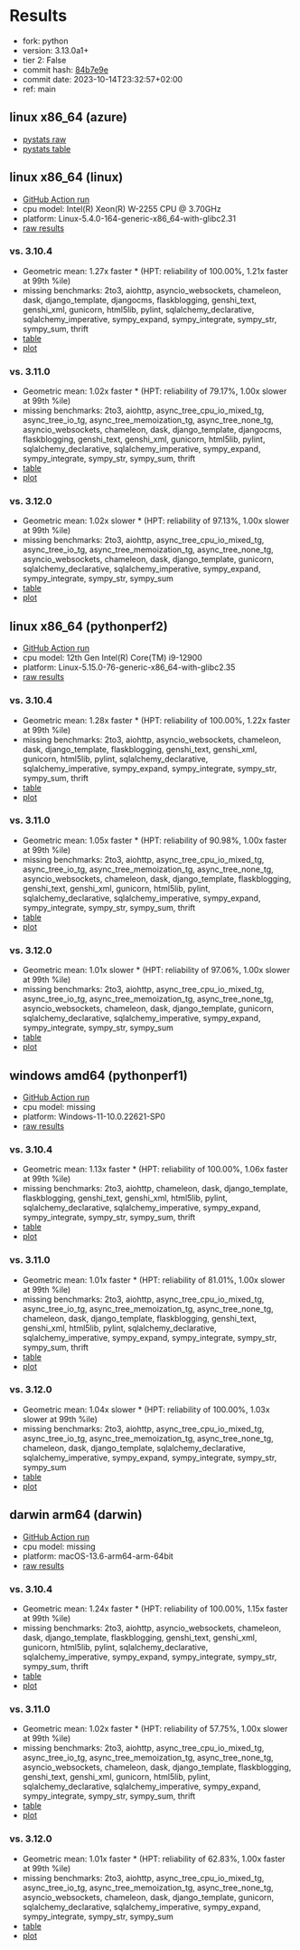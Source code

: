 # Results

- fork: python
- version: 3.13.0a1+
- tier 2: False
- commit hash: [84b7e9e](https://github.com/python/cpython/commit/84b7e9e)
- commit date: 2023-10-14T23:32:57+02:00
- ref: main

## linux x86_64 (azure)

- [pystats raw](bm-20231014-azure-x86_64-python-main-3.13.0a1%2B-84b7e9e-pystats.json)
- [pystats table](bm-20231014-azure-x86_64-python-main-3.13.0a1%2B-84b7e9e-pystats.md)

## linux x86_64 (linux)

- [GitHub Action run](https://github.com/faster-cpython/benchmarking/actions/runs/6520828023)
- cpu model: Intel(R) Xeon(R) W-2255 CPU @ 3.70GHz
- platform: Linux-5.4.0-164-generic-x86_64-with-glibc2.31
- [raw results](bm-20231014-linux-x86_64-python-main-3.13.0a1%2B-84b7e9e.json)

### vs. 3.10.4

- Geometric mean: 1.27x faster \* (HPT: reliability of 100.00%, 1.21x faster at 99th %ile)
- missing benchmarks: 2to3, aiohttp, asyncio_websockets, chameleon, dask, django_template, djangocms, flaskblogging, genshi_text, genshi_xml, gunicorn, html5lib, pylint, sqlalchemy_declarative, sqlalchemy_imperative, sympy_expand, sympy_integrate, sympy_str, sympy_sum, thrift
- [table](bm-20231014-linux-x86_64-python-main-3.13.0a1%2B-84b7e9e-vs-3.10.4.md)
- [plot](bm-20231014-linux-x86_64-python-main-3.13.0a1%2B-84b7e9e-vs-3.10.4.png)

### vs. 3.11.0

- Geometric mean: 1.02x faster \* (HPT: reliability of 79.17%, 1.00x slower at 99th %ile)
- missing benchmarks: 2to3, aiohttp, async_tree_cpu_io_mixed_tg, async_tree_io_tg, async_tree_memoization_tg, async_tree_none_tg, asyncio_websockets, chameleon, dask, django_template, djangocms, flaskblogging, genshi_text, genshi_xml, gunicorn, html5lib, pylint, sqlalchemy_declarative, sqlalchemy_imperative, sympy_expand, sympy_integrate, sympy_str, sympy_sum, thrift
- [table](bm-20231014-linux-x86_64-python-main-3.13.0a1%2B-84b7e9e-vs-3.11.0.md)
- [plot](bm-20231014-linux-x86_64-python-main-3.13.0a1%2B-84b7e9e-vs-3.11.0.png)

### vs. 3.12.0

- Geometric mean: 1.02x slower \* (HPT: reliability of 97.13%, 1.00x slower at 99th %ile)
- missing benchmarks: 2to3, aiohttp, async_tree_cpu_io_mixed_tg, async_tree_io_tg, async_tree_memoization_tg, async_tree_none_tg, asyncio_websockets, chameleon, dask, django_template, gunicorn, sqlalchemy_declarative, sqlalchemy_imperative, sympy_expand, sympy_integrate, sympy_str, sympy_sum
- [table](bm-20231014-linux-x86_64-python-main-3.13.0a1%2B-84b7e9e-vs-3.12.0.md)
- [plot](bm-20231014-linux-x86_64-python-main-3.13.0a1%2B-84b7e9e-vs-3.12.0.png)

## linux x86_64 (pythonperf2)

- [GitHub Action run](https://github.com/faster-cpython/benchmarking/actions/runs/6520828023)
- cpu model: 12th Gen Intel(R) Core(TM) i9-12900
- platform: Linux-5.15.0-76-generic-x86_64-with-glibc2.35
- [raw results](bm-20231014-pythonperf2-x86_64-python-main-3.13.0a1%2B-84b7e9e.json)

### vs. 3.10.4

- Geometric mean: 1.28x faster \* (HPT: reliability of 100.00%, 1.22x faster at 99th %ile)
- missing benchmarks: 2to3, aiohttp, asyncio_websockets, chameleon, dask, django_template, flaskblogging, genshi_text, genshi_xml, gunicorn, html5lib, pylint, sqlalchemy_declarative, sqlalchemy_imperative, sympy_expand, sympy_integrate, sympy_str, sympy_sum, thrift
- [table](bm-20231014-pythonperf2-x86_64-python-main-3.13.0a1%2B-84b7e9e-vs-3.10.4.md)
- [plot](bm-20231014-pythonperf2-x86_64-python-main-3.13.0a1%2B-84b7e9e-vs-3.10.4.png)

### vs. 3.11.0

- Geometric mean: 1.05x faster \* (HPT: reliability of 90.98%, 1.00x faster at 99th %ile)
- missing benchmarks: 2to3, aiohttp, async_tree_cpu_io_mixed_tg, async_tree_io_tg, async_tree_memoization_tg, async_tree_none_tg, asyncio_websockets, chameleon, dask, django_template, flaskblogging, genshi_text, genshi_xml, gunicorn, html5lib, pylint, sqlalchemy_declarative, sqlalchemy_imperative, sympy_expand, sympy_integrate, sympy_str, sympy_sum, thrift
- [table](bm-20231014-pythonperf2-x86_64-python-main-3.13.0a1%2B-84b7e9e-vs-3.11.0.md)
- [plot](bm-20231014-pythonperf2-x86_64-python-main-3.13.0a1%2B-84b7e9e-vs-3.11.0.png)

### vs. 3.12.0

- Geometric mean: 1.01x slower \* (HPT: reliability of 97.06%, 1.00x slower at 99th %ile)
- missing benchmarks: 2to3, aiohttp, async_tree_cpu_io_mixed_tg, async_tree_io_tg, async_tree_memoization_tg, async_tree_none_tg, asyncio_websockets, chameleon, dask, django_template, gunicorn, sqlalchemy_declarative, sqlalchemy_imperative, sympy_expand, sympy_integrate, sympy_str, sympy_sum
- [table](bm-20231014-pythonperf2-x86_64-python-main-3.13.0a1%2B-84b7e9e-vs-3.12.0.md)
- [plot](bm-20231014-pythonperf2-x86_64-python-main-3.13.0a1%2B-84b7e9e-vs-3.12.0.png)

## windows amd64 (pythonperf1)

- [GitHub Action run](https://github.com/faster-cpython/benchmarking/actions/runs/6520828023)
- cpu model: missing
- platform: Windows-11-10.0.22621-SP0
- [raw results](bm-20231014-pythonperf1-amd64-python-main-3.13.0a1%2B-84b7e9e.json)

### vs. 3.10.4

- Geometric mean: 1.13x faster \* (HPT: reliability of 100.00%, 1.06x faster at 99th %ile)
- missing benchmarks: 2to3, aiohttp, chameleon, dask, django_template, flaskblogging, genshi_text, genshi_xml, html5lib, pylint, sqlalchemy_declarative, sqlalchemy_imperative, sympy_expand, sympy_integrate, sympy_str, sympy_sum, thrift
- [table](bm-20231014-pythonperf1-amd64-python-main-3.13.0a1%2B-84b7e9e-vs-3.10.4.md)
- [plot](bm-20231014-pythonperf1-amd64-python-main-3.13.0a1%2B-84b7e9e-vs-3.10.4.png)

### vs. 3.11.0

- Geometric mean: 1.01x faster \* (HPT: reliability of 81.01%, 1.00x slower at 99th %ile)
- missing benchmarks: 2to3, aiohttp, async_tree_cpu_io_mixed_tg, async_tree_io_tg, async_tree_memoization_tg, async_tree_none_tg, chameleon, dask, django_template, flaskblogging, genshi_text, genshi_xml, html5lib, pylint, sqlalchemy_declarative, sqlalchemy_imperative, sympy_expand, sympy_integrate, sympy_str, sympy_sum, thrift
- [table](bm-20231014-pythonperf1-amd64-python-main-3.13.0a1%2B-84b7e9e-vs-3.11.0.md)
- [plot](bm-20231014-pythonperf1-amd64-python-main-3.13.0a1%2B-84b7e9e-vs-3.11.0.png)

### vs. 3.12.0

- Geometric mean: 1.04x slower \* (HPT: reliability of 100.00%, 1.03x slower at 99th %ile)
- missing benchmarks: 2to3, aiohttp, async_tree_cpu_io_mixed_tg, async_tree_io_tg, async_tree_memoization_tg, async_tree_none_tg, chameleon, dask, django_template, sqlalchemy_declarative, sqlalchemy_imperative, sympy_expand, sympy_integrate, sympy_str, sympy_sum
- [table](bm-20231014-pythonperf1-amd64-python-main-3.13.0a1%2B-84b7e9e-vs-3.12.0.md)
- [plot](bm-20231014-pythonperf1-amd64-python-main-3.13.0a1%2B-84b7e9e-vs-3.12.0.png)

## darwin arm64 (darwin)

- [GitHub Action run](https://github.com/faster-cpython/benchmarking/actions/runs/6520828023)
- cpu model: missing
- platform: macOS-13.6-arm64-arm-64bit
- [raw results](bm-20231014-darwin-arm64-python-main-3.13.0a1%2B-84b7e9e.json)

### vs. 3.10.4

- Geometric mean: 1.24x faster \* (HPT: reliability of 100.00%, 1.15x faster at 99th %ile)
- missing benchmarks: 2to3, aiohttp, asyncio_websockets, chameleon, dask, django_template, flaskblogging, genshi_text, genshi_xml, gunicorn, html5lib, pylint, sqlalchemy_declarative, sqlalchemy_imperative, sympy_expand, sympy_integrate, sympy_str, sympy_sum, thrift
- [table](bm-20231014-darwin-arm64-python-main-3.13.0a1%2B-84b7e9e-vs-3.10.4.md)
- [plot](bm-20231014-darwin-arm64-python-main-3.13.0a1%2B-84b7e9e-vs-3.10.4.png)

### vs. 3.11.0

- Geometric mean: 1.02x faster \* (HPT: reliability of 57.75%, 1.00x slower at 99th %ile)
- missing benchmarks: 2to3, aiohttp, async_tree_cpu_io_mixed_tg, async_tree_io_tg, async_tree_memoization_tg, async_tree_none_tg, asyncio_websockets, chameleon, dask, django_template, flaskblogging, genshi_text, genshi_xml, gunicorn, html5lib, pylint, sqlalchemy_declarative, sqlalchemy_imperative, sympy_expand, sympy_integrate, sympy_str, sympy_sum, thrift
- [table](bm-20231014-darwin-arm64-python-main-3.13.0a1%2B-84b7e9e-vs-3.11.0.md)
- [plot](bm-20231014-darwin-arm64-python-main-3.13.0a1%2B-84b7e9e-vs-3.11.0.png)

### vs. 3.12.0

- Geometric mean: 1.01x faster \* (HPT: reliability of 62.83%, 1.00x faster at 99th %ile)
- missing benchmarks: 2to3, aiohttp, async_tree_cpu_io_mixed_tg, async_tree_io_tg, async_tree_memoization_tg, async_tree_none_tg, asyncio_websockets, chameleon, dask, django_template, gunicorn, sqlalchemy_declarative, sqlalchemy_imperative, sympy_expand, sympy_integrate, sympy_str, sympy_sum
- [table](bm-20231014-darwin-arm64-python-main-3.13.0a1%2B-84b7e9e-vs-3.12.0.md)
- [plot](bm-20231014-darwin-arm64-python-main-3.13.0a1%2B-84b7e9e-vs-3.12.0.png)


